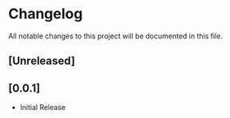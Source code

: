 # Changelog

All notable changes to this project will be documented in this file.

## [Unreleased]

## [0.0.1]

- Initial Release
